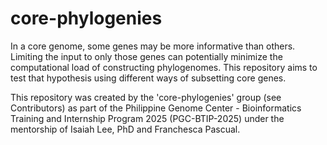 # core-phylogenies
In a core genome, some genes may be more informative than others. Limiting the input to only those genes can potentially minimize the computational load of constructing phylogenomes. This repository aims to test that hypothesis using different ways of subsetting core genes.

This repository was created by the 'core-phylogenies' group (see Contributors) as part of the Philippine Genome Center - Bioinformatics Training and Internship Program 2025 (PGC-BTIP-2025) under the mentorship of Isaiah Lee, PhD and Franchesca Pascual.
